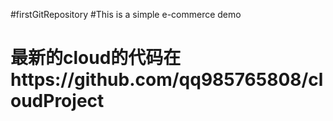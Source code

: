 #firstGitRepository 
#This is  a simple e-commerce demo 
# 最新的cloud的代码在https://github.com/qq985765808/cloudProject
